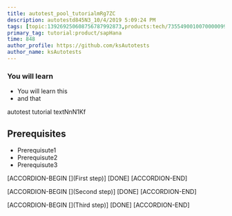 ```yaml
---
title: autotest_pool_tutorialmRg7ZC
description: autotestd845N3_10/4/2019 5:09:24 PM
tags: [topic:139269250608756787992873,products:tech/73554900100700000996,tutorial:experience/advanced]
primary_tag: tutorial:product/sapHana
time: 848
author_profile: https://github.com/ksAutotests
author_name: ksAutotests
---
```

### You will learn
- You will learn this
- and that

autotest tutorial textNnN1Kf

## Prerequisites
- Prerequisute1
- Prerequisute2
- Prerequisute3

[ACCORDION-BEGIN [](First step)]
[DONE]
[ACCORDION-END]

[ACCORDION-BEGIN [](Second step)]
[DONE]
[ACCORDION-END]

[ACCORDION-BEGIN [](Third step)]
[DONE]
[ACCORDION-END]

